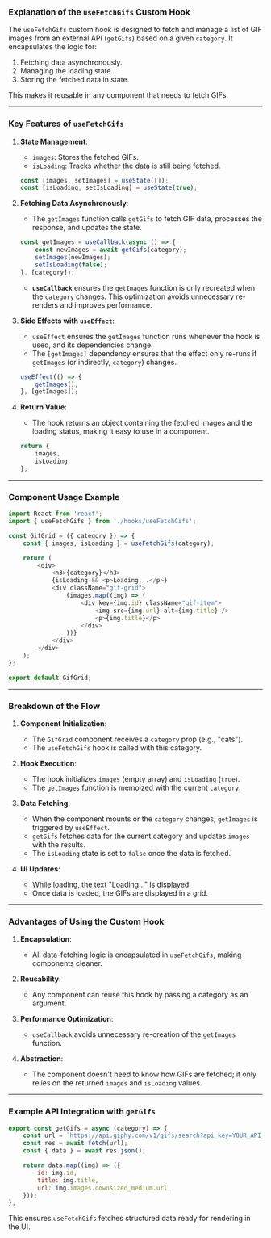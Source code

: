 ### Explanation of the `useFetchGifs` Custom Hook

The `useFetchGifs` custom hook is designed to fetch and manage a list of GIF images from an external API (`getGifs`) based on a given `category`. It encapsulates the logic for:
1. Fetching data asynchronously.
2. Managing the loading state.
3. Storing the fetched data in state.

This makes it reusable in any component that needs to fetch GIFs.

---

### Key Features of `useFetchGifs`

1. **State Management**:
   - `images`: Stores the fetched GIFs.
   - `isLoading`: Tracks whether the data is still being fetched.

   ```javascript
   const [images, setImages] = useState([]);
   const [isLoading, setIsLoading] = useState(true);
   ```

2. **Fetching Data Asynchronously**:
   - The `getImages` function calls `getGifs` to fetch GIF data, processes the response, and updates the state.

   ```javascript
   const getImages = useCallback(async () => {
       const newImages = await getGifs(category);
       setImages(newImages);
       setIsLoading(false);
   }, [category]);
   ```

   - **`useCallback`** ensures the `getImages` function is only recreated when the `category` changes. This optimization avoids unnecessary re-renders and improves performance.

3. **Side Effects with `useEffect`**:
   - `useEffect` ensures the `getImages` function runs whenever the hook is used, and its dependencies change.
   - The `[getImages]` dependency ensures that the effect only re-runs if `getImages` (or indirectly, `category`) changes.

   ```javascript
   useEffect(() => {
       getImages();
   }, [getImages]);
   ```

4. **Return Value**:
   - The hook returns an object containing the fetched images and the loading status, making it easy to use in a component.

   ```javascript
   return {
       images,
       isLoading
   };
   ```

---

### Component Usage Example

```javascript
import React from 'react';
import { useFetchGifs } from './hooks/useFetchGifs';

const GifGrid = ({ category }) => {
    const { images, isLoading } = useFetchGifs(category);

    return (
        <div>
            <h3>{category}</h3>
            {isLoading && <p>Loading...</p>}
            <div className="gif-grid">
                {images.map((img) => (
                    <div key={img.id} className="gif-item">
                        <img src={img.url} alt={img.title} />
                        <p>{img.title}</p>
                    </div>
                ))}
            </div>
        </div>
    );
};

export default GifGrid;
```

---

### Breakdown of the Flow

1. **Component Initialization**:
   - The `GifGrid` component receives a `category` prop (e.g., "cats").
   - The `useFetchGifs` hook is called with this category.

2. **Hook Execution**:
   - The hook initializes `images` (empty array) and `isLoading` (`true`).
   - The `getImages` function is memoized with the current `category`.

3. **Data Fetching**:
   - When the component mounts or the `category` changes, `getImages` is triggered by `useEffect`.
   - `getGifs` fetches data for the current category and updates `images` with the results.
   - The `isLoading` state is set to `false` once the data is fetched.

4. **UI Updates**:
   - While loading, the text "Loading..." is displayed.
   - Once data is loaded, the GIFs are displayed in a grid.

---

### Advantages of Using the Custom Hook

1. **Encapsulation**:
   - All data-fetching logic is encapsulated in `useFetchGifs`, making components cleaner.

2. **Reusability**:
   - Any component can reuse this hook by passing a category as an argument.

3. **Performance Optimization**:
   - `useCallback` avoids unnecessary re-creation of the `getImages` function.

4. **Abstraction**:
   - The component doesn't need to know how GIFs are fetched; it only relies on the returned `images` and `isLoading` values.

---

### Example API Integration with `getGifs`

```javascript
export const getGifs = async (category) => {
    const url = `https://api.giphy.com/v1/gifs/search?api_key=YOUR_API_KEY&q=${category}&limit=10`;
    const res = await fetch(url);
    const { data } = await res.json();

    return data.map((img) => ({
        id: img.id,
        title: img.title,
        url: img.images.downsized_medium.url,
    }));
};
```

This ensures `useFetchGifs` fetches structured data ready for rendering in the UI.